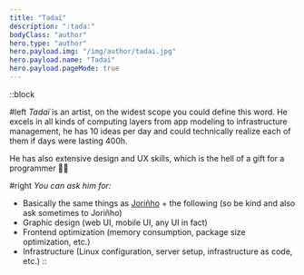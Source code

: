 ```yaml
---
title: "Tadaï"
description: ":tada:"
bodyClass: "author"
hero.type: "author"
hero.payload.img: "/img/author/tadai.jpg"
hero.payload.name: "Tadaï"
hero.payload.pageMode: true
---
```


::block

#left
*Tadaï* is an artist, on the widest scope you could define this word.
He excels in all kinds of computing layers from app modeling to infrastructure
management, he has 10 ideas per day and could technically realize each of them
if days were lasting 400h.

He has also extensive design and UX skills, which is the hell of a gift for
a programmer 🧙‍♂️

#right
*You can ask him for:*
- Basically the same things as [Joriñho](@/about-us/jorinho.md) + the following
(so be kind and also ask sometimes to Joriñho)
- Graphic design (web UI, mobile UI, any UI in fact)
- Frontend optimization (memory consumption, package size optimization, etc.)
- Infrastructure (Linux configuration, server setup, infrastructure as code, etc.)
::
